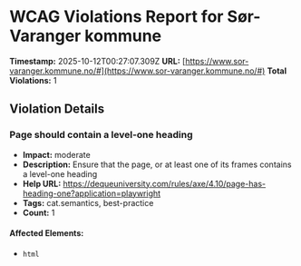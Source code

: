 # WCAG Violations Report for Sør-Varanger kommune

**Timestamp:** 2025-10-12T00:27:07.309Z
**URL:** [https://www.sor-varanger.kommune.no/#](https://www.sor-varanger.kommune.no/#)
**Total Violations:** 1

## Violation Details

### Page should contain a level-one heading

- **Impact:** moderate
- **Description:** Ensure that the page, or at least one of its frames contains a level-one heading
- **Help URL:** https://dequeuniversity.com/rules/axe/4.10/page-has-heading-one?application=playwright
- **Tags:** cat.semantics, best-practice
- **Count:** 1

#### Affected Elements:

- `html`
